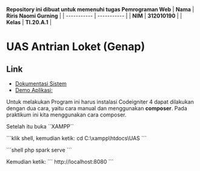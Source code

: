 <strong>Repository ini dibuat untuk memenuhi tugas Pemrograman Web</strong>
| <strong>Nama</strong> | <strong>Riris Naomi Gurning</strong> |
| ----------- | ----------- |
| <strong>NIM</strong> | <strong>312010190</strong> |
| <strong>Kelas</strong> | <strong>TI.20.A.1</strong> |

# UAS Antrian Loket (Genap)

## Link

- [Dokumentasi Sistem]()
- [Demo Aplikasi;](http://sistemantrianriris.epizy.com/antrianno)

<p>Untuk melakukan Program ini harus instalasi Codeigniter 4 dapat dilakukan dengan dua cara, yaitu cara
manual dan menggunakan <b>composer</b>. Pada praktikum ini kita menggunakan cara
composer.</p> Setelah itu buka ``XAMPP``
<p>```klik shell, kemudian ketik: 
cd C:\xampp\htdocs\UAS
```</p>

<p>```shell
php spark serve
```</p>

<p>Kemudian ketik:
```
http://localhost:8080
```</p>
